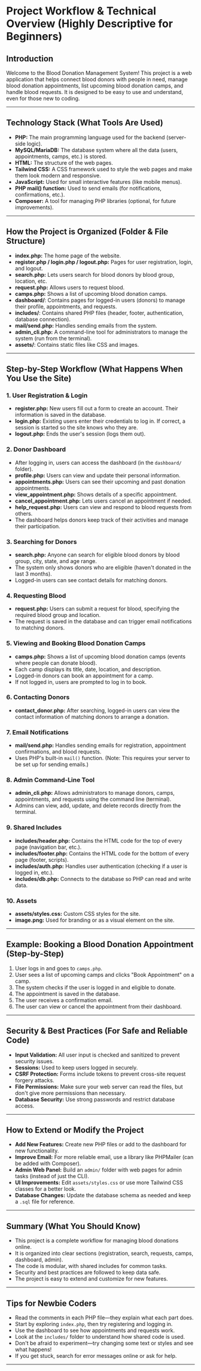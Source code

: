 # Project Workflow & Technical Overview (Highly Descriptive for Beginners)

## Introduction
Welcome to the Blood Donation Management System! This project is a web application that helps connect blood donors with people in need, manage blood donation appointments, list upcoming blood donation camps, and handle blood requests. It is designed to be easy to use and understand, even for those new to coding.

---

## Technology Stack (What Tools Are Used)
- **PHP:** The main programming language used for the backend (server-side logic).
- **MySQL/MariaDB:** The database system where all the data (users, appointments, camps, etc.) is stored.
- **HTML:** The structure of the web pages.
- **Tailwind CSS:** A CSS framework used to style the web pages and make them look modern and responsive.
- **JavaScript:** Used for small interactive features (like mobile menus).
- **PHP mail() function:** Used to send emails (for notifications, confirmations, etc.).
- **Composer:** A tool for managing PHP libraries (optional, for future improvements).

---

## How the Project is Organized (Folder & File Structure)
- **index.php:** The home page of the website.
- **register.php / login.php / logout.php:** Pages for user registration, login, and logout.
- **search.php:** Lets users search for blood donors by blood group, location, etc.
- **request.php:** Allows users to request blood.
- **camps.php:** Shows a list of upcoming blood donation camps.
- **dashboard/**: Contains pages for logged-in users (donors) to manage their profile, appointments, and requests.
- **includes/**: Contains shared PHP files (header, footer, authentication, database connection).
- **mail/send.php:** Handles sending emails from the system.
- **admin_cli.php:** A command-line tool for administrators to manage the system (run from the terminal).
- **assets/**: Contains static files like CSS and images.

---

## Step-by-Step Workflow (What Happens When You Use the Site)

### 1. User Registration & Login
- **register.php:** New users fill out a form to create an account. Their information is saved in the database.
- **login.php:** Existing users enter their credentials to log in. If correct, a session is started so the site knows who they are.
- **logout.php:** Ends the user's session (logs them out).

### 2. Donor Dashboard
- After logging in, users can access the dashboard (in the `dashboard/` folder).
- **profile.php:** Users can view and update their personal information.
- **appointments.php:** Users can see their upcoming and past donation appointments.
- **view_appointment.php:** Shows details of a specific appointment.
- **cancel_appointment.php:** Lets users cancel an appointment if needed.
- **help_request.php:** Users can view and respond to blood requests from others.
- The dashboard helps donors keep track of their activities and manage their participation.

### 3. Searching for Donors
- **search.php:** Anyone can search for eligible blood donors by blood group, city, state, and age range.
- The system only shows donors who are eligible (haven't donated in the last 3 months).
- Logged-in users can see contact details for matching donors.

### 4. Requesting Blood
- **request.php:** Users can submit a request for blood, specifying the required blood group and location.
- The request is saved in the database and can trigger email notifications to matching donors.

### 5. Viewing and Booking Blood Donation Camps
- **camps.php:** Shows a list of upcoming blood donation camps (events where people can donate blood).
- Each camp displays its title, date, location, and description.
- Logged-in donors can book an appointment for a camp.
- If not logged in, users are prompted to log in to book.

### 6. Contacting Donors
- **contact_donor.php:** After searching, logged-in users can view the contact information of matching donors to arrange a donation.

### 7. Email Notifications
- **mail/send.php:** Handles sending emails for registration, appointment confirmations, and blood requests.
- Uses PHP's built-in `mail()` function. (Note: This requires your server to be set up for sending emails.)

### 8. Admin Command-Line Tool
- **admin_cli.php:** Allows administrators to manage donors, camps, appointments, and requests using the command line (terminal).
- Admins can view, add, update, and delete records directly from the terminal.

### 9. Shared Includes
- **includes/header.php:** Contains the HTML code for the top of every page (navigation bar, etc.).
- **includes/footer.php:** Contains the HTML code for the bottom of every page (footer, scripts).
- **includes/auth.php:** Handles user authentication (checking if a user is logged in, etc.).
- **includes/db.php:** Connects to the database so PHP can read and write data.

### 10. Assets
- **assets/styles.css:** Custom CSS styles for the site.
- **image.png:** Used for branding or as a visual element on the site.

---

## Example: Booking a Blood Donation Appointment (Step-by-Step)
1. User logs in and goes to `camps.php`.
2. User sees a list of upcoming camps and clicks "Book Appointment" on a camp.
3. The system checks if the user is logged in and eligible to donate.
4. The appointment is saved in the database.
5. The user receives a confirmation email.
6. The user can view or cancel the appointment from their dashboard.

---

## Security & Best Practices (For Safe and Reliable Code)
- **Input Validation:** All user input is checked and sanitized to prevent security issues.
- **Sessions:** Used to keep users logged in securely.
- **CSRF Protection:** Forms include tokens to prevent cross-site request forgery attacks.
- **File Permissions:** Make sure your web server can read the files, but don't give more permissions than necessary.
- **Database Security:** Use strong passwords and restrict database access.

---

## How to Extend or Modify the Project
- **Add New Features:** Create new PHP files or add to the dashboard for new functionality.
- **Improve Email:** For more reliable email, use a library like PHPMailer (can be added with Composer).
- **Admin Web Panel:** Build an `admin/` folder with web pages for admin tasks (instead of just the CLI).
- **UI Improvements:** Edit `assets/styles.css` or use more Tailwind CSS classes for a better look.
- **Database Changes:** Update the database schema as needed and keep a `.sql` file for reference.

---

## Summary (What You Should Know)
- This project is a complete workflow for managing blood donations online.
- It is organized into clear sections (registration, search, requests, camps, dashboard, admin).
- The code is modular, with shared includes for common tasks.
- Security and best practices are followed to keep data safe.
- The project is easy to extend and customize for new features.

---

## Tips for Newbie Coders
- Read the comments in each PHP file—they explain what each part does.
- Start by exploring `index.php`, then try registering and logging in.
- Use the dashboard to see how appointments and requests work.
- Look at the `includes/` folder to understand how shared code is used.
- Don't be afraid to experiment—try changing some text or styles and see what happens!
- If you get stuck, search for error messages online or ask for help.

---
